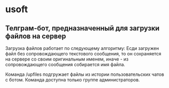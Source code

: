 # usoft



## Телграм-бот, предназначенный для загрузки файлов на сервер

Загрузка файлов работает по следующему алгоритму:
Есди загружен файл без сопровождающего текстового сообщения, то он сохраняется на сервере со своим оригинальным именем,
иначе - из сопровождающего сообщения собирается имя файла.

Команда /upfiles подгружает файлы из истории пользовательских чатов с ботом. Команда доступна только группе администраторов.
